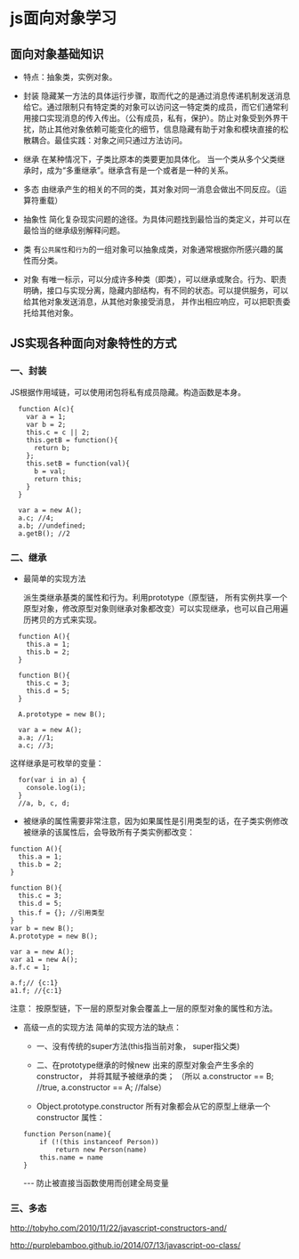 # js面向对象学习

## 面向对象基础知识

* 特点：抽象类，实例对象。
 * 封装
  隐藏某一方法的具体运行步骤，取而代之的是通过消息传递机制发送消息给它。通过限制只有特定类的对象可以访问这一特定类的成员，而它们通常利用接口实现消息的传入传出。（公有成员，私有，保护）。防止对象受到外界干扰，防止其他对象依赖可能变化的细节，信息隐藏有助于对象和模块直接的松散耦合。最佳实践：对象之间只通过方法访问。

 * 继承
  在某种情况下，子类比原本的类要更加具体化。 当一个类从多个父类继承时，成为“多重继承”。继承含有是一个或者是一种的关系。

 * 多态
  由继承产生的相关的不同的类，其对象对同一消息会做出不同反应。（运算符重载）

 * 抽象性
  简化复杂现实问题的途径。为具体问题找到最恰当的类定义，并可以在最恰当的继承级别解释问题。

 * 类
  有`公共属性`和`行为`的一组对象可以抽象成类，对象通常根据你所感兴趣的属性而分类。

 * 对象
  有唯一标示，可以分成许多种类（即类），可以继承或聚合。行为、职责明确，接口与实现分离，隐藏内部结构，有不同的状态。可以提供服务，可以给其他对象发送消息，从其他对象接受消息， 并作出相应响应，可以把职责委托给其他对象。


## JS实现各种面向对象特性的方式

### 一、封装
  JS根据作用域链，可以使用闭包将私有成员隐藏。构造函数是本身。

```
  function A(c){
    var a = 1;
    var b = 2;
    this.c = c || 2;
    this.getB = function(){
      return b;
    };
    this.setB = function(val){
      b = val;
      return this;
    }
  }

  var a = new A();
  a.c; //4;
  a.b; //undefined;
  a.getB(); //2
```

### 二、继承

* 最简单的实现方法

  派生类继承基类的属性和行为。利用prototype（原型链， 所有实例共享一个原型对象，修改原型对象则继承对象都改变）可以实现继承，也可以自己用遍历拷贝的方式来实现。

```
  function A(){
    this.a = 1;
    this.b = 2;
  }

  function B(){
    this.c = 3;
    this.d = 5;
  }

  A.prototype = new B();

  var a = new A();
  a.a; //1;
  a.c; //3;
```

这样继承是可枚举的变量：
```
  for(var i in a) {
    console.log(i);
  }
  //a, b, c, d;
```

 * 被继承的属性需要非常注意，因为如果属性是引用类型的话，在子类实例修改被继承的该属性后，会导致所有子类实例都改变：
 ```
 function A(){
   this.a = 1;
   this.b = 2;
 }

 function B(){
   this.c = 3;
   this.d = 5;
   this.f = {}; //引用类型
 }
 var b = new B();
 A.prototype = new B();

 var a = new A();
 var a1 = new A();
 a.f.c = 1;
  
 a.f;// {c:1}
 a1.f; //{c:1}

 ```

注意： 按原型链，下一层的原型对象会覆盖上一层的原型对象的属性和方法。

* 高级一点的实现方法
  简单的实现方法的缺点： 
  * 一、没有传统的super方法(this指当前对象， super指父类)
  * 二、在prototype继承的时候new 出来的原型对象会产生多余的constructor， 并将其赋予被继承的类； （所以 a.constructor == B; //true, a.constructor == A; //false）

   * Object.prototype.constructor 
    所有对象都会从它的原型上继承一个 constructor 属性：

    ```
    function Person(name){
        if (!(this instanceof Person))
            return new Person(name)
        this.name = name
    } 
    ``` 
    --- 防止被直接当函数使用而创建全局变量



### 三、多态


http://tobyho.com/2010/11/22/javascript-constructors-and/

http://purplebamboo.github.io/2014/07/13/javascript-oo-class/
